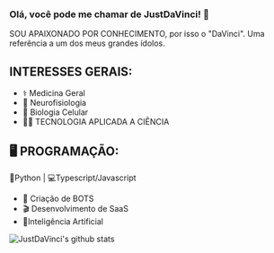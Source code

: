 ### Olá, você pode me chamar de JustDaVinci! 👋

SOU APAIXONADO POR CONHECIMENTO, por isso o "DaVinci". Uma referência a um dos meus
grandes ídolos.

## INTERESSES GERAIS:
- ⚕️ Medicina Geral
- 🧠 Neurofisiologia
- 🧬 Biologia Celular
- 👨‍🔬 TECNOLOGIA APLICADA A CIÊNCIA

## 🖥️ PROGRAMAÇÃO:
🐍Python | 💻Typescript/Javascript

- 🤖 Criação de BOTS
- 🎬 Desenvolvimento de SaaS
- 🧠Inteligência Artificial

![JustDaVinci's github stats](https://github-readme-stats.vercel.app/api?username=justdavinci&show_icons=true&title_color=fff&icon_color=79ff97&text_color=9f9f9f&bg_color=151515)
